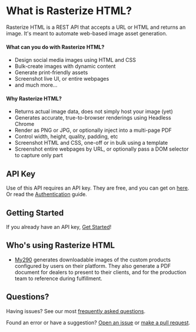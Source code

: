 # What is Rasterize HTML?

Rasterize HTML is a REST API that accepts a URL or HTML and returns an image. It's meant to automate web-based image asset generation.

#### What can you do with Rasterize HTML?

- Design social media images using HTML and CSS
- Bulk-create images with dynamic content
- Generate print-friendly assets
- Screenshot live UI, or entire webpages
- and much more...

#### Why Rasterize HTML?

- Returns actual image data, does not simply host your image (yet)
- Generates accurate, true-to-browser renderings using Headless Chrome
- Render as PNG or JPG, or optionally inject into a multi-page PDF
- Control width, height, quality, padding, etc
- Screenshot HTML and CSS, one-off or in bulk using a template
- Screenshot entire webpages by URL, or optionally pass a DOM selector to capture only part

## API Key

Use of this API requires an API key. They are free, and you can get on [here](). Or read the [Authentication](./guides/authentication.md) guide.

## Getting Started

If you already have an API key, [Get Started](./guides/getting-started.md)!

## Who's using Rasterize HTML

- [My290](https://my.290signs.com) generates downloadable images of the custom products configured by users on their platform. They also generate a PDF document for dealers to present to their clients, and for the production team to reference during fulfillment.

## Questions?

Having issues? See our most [frequently asked questions](./faq.md).

Found an error or have a suggestion? [Open an issue](https://github.com/rhtml/docs/issues) or [make a pull request](https://github.com/rhtml/docs/pulls).
